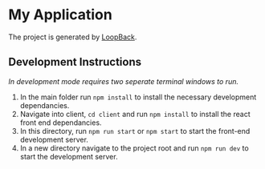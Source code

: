 # My Application

The project is generated by [LoopBack](http://loopback.io).

## Development Instructions
*In development mode requires two seperate terminal windows to run.*
1. In the main folder run `npm install` to install the necessary development dependancies.
2. Navigate into client, `cd client` and run `npm install` to install the react front end dependancies.
3. In this directory, run `npm run start` or `npm start` to start the front-end development server.
4. In a new directory navigate to the project root and run `npm run dev` to start the development server.
